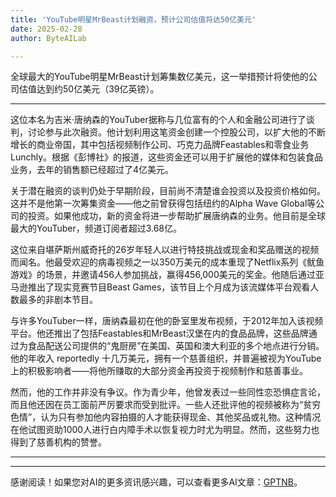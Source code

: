```yaml
---
title: 'YouTube明星MrBeast计划融资，预计公司估值将达50亿美元'
date: 2025-02-28
author: ByteAILab

---
```


全球最大的YouTube明星MrBeast计划筹集数亿美元，这一举措预计将使他的公司估值达到约50亿美元（39亿英镑）。

---
这位本名为吉米·唐纳森的YouTuber据称与几位富有的个人和金融公司进行了谈判，讨论参与此次融资。他计划利用这笔资金创建一个控股公司，以扩大他的不断增长的商业帝国，其中包括视频制作公司、巧克力品牌Feastables和零食业务Lunchly。根据《彭博社》的报道，这些资金还可以用于扩展他的媒体和包装食品业务，去年的销售额已经超过了4亿美元。

关于潜在融资的谈判仍处于早期阶段，目前尚不清楚谁会投资以及投资价格如何。这并不是他第一次筹集资金——他之前曾获得包括纽约的Alpha Wave Global等公司的投资。如果他成功，新的资金将进一步帮助扩展唐纳森的业务。他目前是全球最大的YouTuber，频道订阅者超过3.68亿。

这位来自堪萨斯州威奇托的26岁年轻人以进行特技挑战或现金和奖品赠送的视频而闻名。他最受欢迎的病毒视频之一以350万美元的成本重现了Netflix系列《鱿鱼游戏》的场景，并邀请456人参加挑战，赢得456,000美元的奖金。他随后通过亚马逊推出了现实竞赛节目Beast Games，该节目上个月成为该流媒体平台观看人数最多的非剧本节目。

与许多YouTuber一样，唐纳森最初在他的卧室里发布视频，于2012年加入该视频平台。他还推出了包括Feastables和MrBeast汉堡在内的食品品牌，这些品牌通过为食品配送公司提供的“鬼厨房”在美国、英国和澳大利亚的多个地点进行分销。他的年收入 reportedly 十几万美元，拥有一个慈善组织，并普遍被视为YouTube上的积极影响者——将他所赚取的大部分资金再投资于视频制作和慈善事业。

然而，他的工作并非没有争议。作为青少年，他曾发表过一些同性恋恐惧症言论，而且他还因在员工面前严厉要求而受到批评。一些人还批评他的视频被称为“贫穷色情”，认为只有参加他内容拍摄的人才能获得现金、其他奖品或礼物。这种情况在他试图资助1000人进行白内障手术以恢复视力时尤为明显。然而，这些努力也得到了慈善机构的赞誉。

---
---
感谢阅读！如果您对AI的更多资讯感兴趣，可以查看更多AI文章：[GPTNB](https://gptnb.com)。